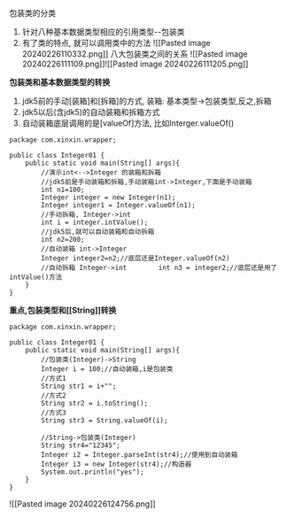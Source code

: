 包装类的分类
1. 针对八种基本数据类型相应的引用类型--包装类
2. 有了类的特点, 就可以调用类中的方法
![[Pasted image 20240226110332.png]]
八大包装类之间的关系
![[Pasted image 20240226111109.png]]![[Pasted image 20240226111205.png]]

**包装类和基本数据类型的转换**
1. jdk5前的手动[装箱]和[拆箱]的方式, 装箱: 基本类型->包装类型,反之,拆箱
2. jdk5以后(含jdk5)的自动装箱和拆箱方式
3. 自动装箱底层调用的是[valueOf]方法, 比如Interger.valueOf()
```
package com.xinxin.wrapper;  
  
public class Integer01 {  
    public static void main(String[] args){  
        //演示int<-->Integer 的装箱和拆箱  
        //jdk5前是手动装箱和拆箱,手动装箱int->Integer,下面是手动装箱  
        int n1=100;  
        Integer integer = new Integer(n1);  
        Integer integer1 = Integer.valueOf(n1);  
        //手动拆箱, Integer->int  
        int i = integer.intValue();  
        //jdk5后,就可以自动装箱和自动拆箱  
        int n2=200;  
        //自动装箱 int->Integer        
        Integer integer2=n2;//底层还是Integer.valueOf(n2)  
        //自动拆箱 Integer->int        int n3 = integer2;//底层还是用了intValue()方法  
    }  
}
```

**重点,包装类型和[[String]]转换**
```
package com.xinxin.wrapper;  
  
public class Integer01 {  
    public static void main(String[] args){  
        //包装类(Integer)->String  
        Integer i = 100;//自动装箱,i是包装类  
        //方式1  
        String str1 = i+"";  
        //方式2  
        String str2 = i.toString();  
        //方式3  
        String str3 = String.valueOf(i);  
  
        //String->包装类(Integer)  
        String str4="12345";  
        Integer i2 = Integer.parseInt(str4);//使用到自动装箱  
        Integer i3 = new Integer(str4);//构造器  
        System.out.println("yes");  
    }  
}
```
![[Pasted image 20240226124756.png]]